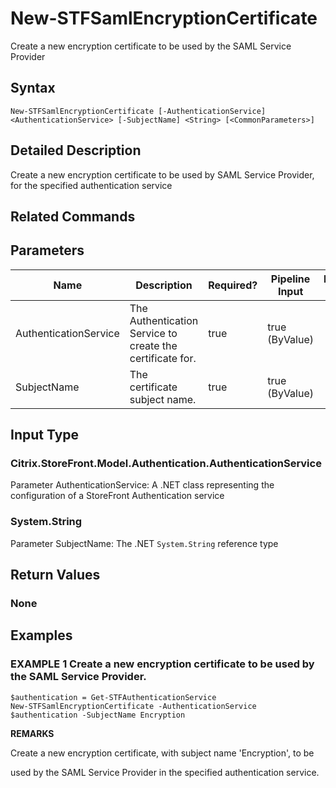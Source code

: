 ﻿# New-STFSamlEncryptionCertificate

Create a new encryption certificate to be used by the SAML Service Provider

## Syntax

```
New-STFSamlEncryptionCertificate [-AuthenticationService] <AuthenticationService> [-SubjectName] <String> [<CommonParameters>]
```

## Detailed Description

Create a new encryption certificate to be used by SAML Service Provider, for the specified authentication service

## Related Commands


## Parameters

| Name   | Description | Required? | Pipeline Input | Default Value |
| --- | --- | --- | --- | --- |
|AuthenticationService|The Authentication Service to create the certificate for.|true|true (ByValue)| |
|SubjectName|The certificate subject name.|true|true (ByValue)| |

## Input Type

### Citrix.StoreFront.Model.Authentication.AuthenticationService

Parameter AuthenticationService: A .NET class representing the configuration of a StoreFront Authentication service

### System.String

Parameter SubjectName: The .NET `System.String` reference type

## Return Values

### None

## Examples

### EXAMPLE 1 Create a new encryption certificate to be used by the SAML Service Provider.

```
$authentication = Get-STFAuthenticationService
New-STFSamlEncryptionCertificate -AuthenticationService $authentication -SubjectName Encryption
```

**REMARKS**

Create a new encryption certificate, with subject name 'Encryption', to be 

used by the SAML Service Provider in the specified authentication service.
